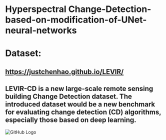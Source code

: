 # Hyperspectral Change-Detection-based-on-modification-of-UNet-neural-networks
# Dataset: 
## https://justchenhao.github.io/LEVIR/
## LEVIR-CD is a new large-scale remote sensing building Change Detection dataset. The introduced dataset would be a new benchmark for evaluating change detection (CD) algorithms, especially those based on deep learning.
![GitHub Logo]([https://image-url.com/Logo.png](https://justchenhao.github.io/LEVIR/assets/images/samples.jpg))


